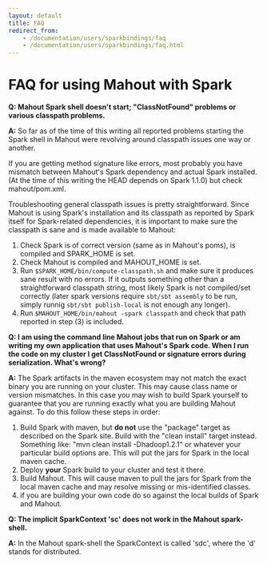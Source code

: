 ```yaml
---
layout: default
title: FAQ
redirect_from:
    - /documentation/users/sparkbindings/faq
    - /documentation/users/sparkbindings/faq.html
---
```


# FAQ for using Mahout with Spark

**Q: Mahout Spark shell doesn't start; "ClassNotFound" problems or various classpath problems.**

**A:** So far as of the time of this writing all reported problems starting the Spark shell in Mahout were revolving 
around classpath issues one way or another. 

If you are getting method signature like errors, most probably you have mismatch between Mahout's Spark dependency 
and actual Spark installed. (At the time of this writing the HEAD depends on Spark 1.1.0) but check mahout/pom.xml.

Troubleshooting general classpath issues is pretty straightforward. Since Mahout is using Spark's installation 
and its classpath as reported by Spark itself for Spark-related dependencies, it is important to make sure 
the classpath is sane and is made available to Mahout:

1. Check Spark is of correct version (same as in Mahout's poms), is compiled and SPARK_HOME is set.
2. Check Mahout is compiled and MAHOUT_HOME is set.
3. Run `$SPARK_HOME/bin/compute-classpath.sh` and make sure it produces sane result with no errors. 
If it outputs something other than a straightforward classpath string, most likely Spark is not compiled/set correctly (later spark versions require 
`sbt/sbt assembly` to be run, simply runnig `sbt/sbt publish-local` is not enough any longer).
4. Run `$MAHOUT_HOME/bin/mahout -spark classpath` and check that path reported in step (3) is included.

**Q: I am using the command line Mahout jobs that run on Spark or am writing my own application that uses 
Mahout's Spark code. When I run the code on my cluster I get ClassNotFound or signature errors during serialization. 
What's wrong?**
 
**A:** The Spark artifacts in the maven ecosystem may not match the exact binary you are running on your cluster. This may 
cause class name or version mismatches. In this case you may wish 
to build Spark yourself to guarantee that you are running exactly what you are building Mahout against. To do this follow these steps
in order:

1. Build Spark with maven, but **do not** use the "package" target as described on the Spark site. Build with the "clean install" target instead. 
Something like: "mvn clean install -Dhadoop1.2.1" or whatever your particular build options are. This will put the jars for Spark
in the local maven cache.
2. Deploy **your** Spark build to your cluster and test it there.
3. Build Mahout. This will cause maven to pull the jars for Spark from the local maven cache and may resolve missing 
or mis-identified classes.
4. if you are building your own code do so against the local builds of Spark and Mahout.

**Q: The implicit SparkContext 'sc' does not work in the Mahout spark-shell.**

**A:** In the Mahout spark-shell the SparkContext is called 'sdc', where the 'd' stands for distributed. 




